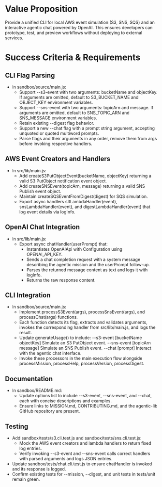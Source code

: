 # Value Proposition

Provide a unified CLI for local AWS event simulation (S3, SNS, SQS) and an interactive agentic chat powered by OpenAI. This ensures developers can prototype, test, and preview workflows without deploying to external services.

# Success Criteria & Requirements

## CLI Flag Parsing
- In sandbox/source/main.js:
  - Support --s3-event with two arguments: bucketName and objectKey. If arguments are omitted, default to S3_BUCKET_NAME and OBJECT_KEY environment variables.
  - Support --sns-event with two arguments: topicArn and message. If arguments are omitted, default to SNS_TOPIC_ARN and SNS_MESSAGE environment variables.
  - Retain existing --digest flag behavior.
  - Support a new --chat flag with a prompt string argument, accepting unquoted or quoted multiword prompts.
  - Parse flags and their arguments in any order, remove them from args before invoking respective handlers.

## AWS Event Creators and Handlers
- In src/lib/main.js:
  - Add createS3PutObjectEvent(bucketName, objectKey) returning a valid S3 PutObject notification event object.
  - Add createSNSEvent(topicArn, message) returning a valid SNS Publish event object.
  - Maintain createSQSEventFromDigest(digest) for SQS simulation.
  - Export async handlers s3LambdaHandler(event), snsLambdaHandler(event), and digestLambdaHandler(event) that log event details via logInfo.

## OpenAI Chat Integration
- In src/lib/main.js:
  - Export async chatHandler(userPrompt) that:
    - Instantiates OpenAIApi with Configuration using OPENAI_API_KEY.
    - Sends a chat completion request with a system message describing the agentic mission and the userPrompt follow-up.
    - Parses the returned message content as text and logs it with logInfo.
    - Returns the raw response content.

## CLI Integration
- In sandbox/source/main.js:
  - Implement processS3Event(args), processSnsEvent(args), and processChat(args) functions.
  - Each function detects its flag, extracts and validates arguments, invokes the corresponding handler from src/lib/main.js, and logs the result.
  - Update generateUsage() to include:
    --s3-event [bucketName objectKey]  Simulate an S3 PutObject event.
    --sns-event [topicArn message]     Simulate an SNS Publish event.
    --chat [prompt]                    Interact with the agentic chat interface.
  - Invoke these processors in the main execution flow alongside processMission, processHelp, processVersion, processDigest.

## Documentation
- In sandbox/README.md:
  - Update options list to include --s3-event, --sns-event, and --chat, each with concise descriptions and examples.
  - Ensure links to MISSION.md, CONTRIBUTING.md, and the agentic-lib GitHub repository are present.

## Testing
- Add sandbox/tests/s3.cli.test.js and sandbox/tests/sns.cli.test.js:
  - Mock the AWS event creators and lambda handlers to return fixed log entries.
  - Verify invoking --s3-event and --sns-event calls correct handlers with parsed arguments and logs JSON entries.
- Update sandbox/tests/chat.cli.test.js to ensure chatHandler is invoked and its response is logged.
- Confirm existing tests for --mission, --digest, and unit tests in tests/unit remain green.
